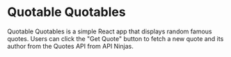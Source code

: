# Quotable Quotables

Quotable Quotables is a simple React app that displays random famous quotes. Users can click the "Get Quote" button to fetch a new quote and its author from the Quotes API from API Ninjas.

